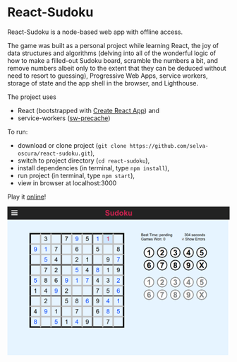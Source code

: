 # React-Sudoku

React-Sudoku is a node-based web app with offline access.

<p>The game was built as a personal project while learning React, the joy of data structures and algorithms (delving into all of the wonderful logic of how to make a filled-out Sudoku board, scramble the numbers a bit, and remove numbers albeit only to the extent that they can be deduced without need to resort to guessing), Progressive Web Apps, service workers, storage of state and the app shell in the browser, and Lighthouse.</p>

<p>The project uses </p>
<ul>
	<li>React (bootstrapped with <a href="https://github.com/facebookincubator/create-react-app">Create React App</a>) and</li>
	<li>service-workers (<a href="https://github.com/GoogleChrome/sw-precache">sw-precache</a>)</li>
</ul>

<p>To run:</p>
<ul>
	<li>download or clone project (<code>git clone https://github.com/selva-oscura/react-sudoku.git</code>),</li> 
	<li>switch to project directory (<code>cd react-sudoku</code>),</li> 
	<li>install dependencies (in terminal, type <code>npm install</code>),</li>
	<li>run project (in terminal, type <code>npm start</code>),</li> 
	<li>view in browser at localhost:3000</li> 
</ul> 

<p>Play it <a href="https://selva-oscura.github.io/react-sudoku">online</a>!</p>

![Sudoku](https://github.com/selva-oscura/react-sudoku/blob/master/sudoku_screenshot.png)
